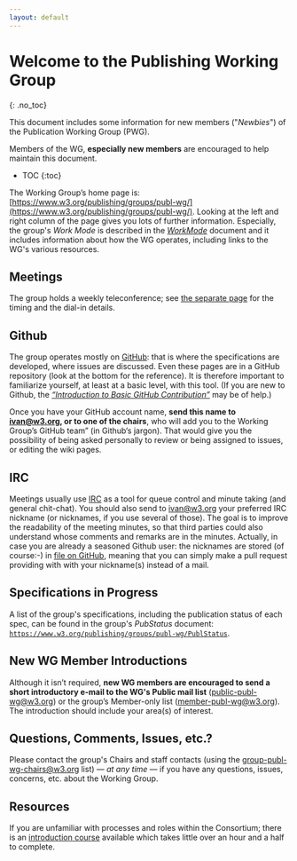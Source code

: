 ```yaml
---
layout: default
---
```

# Welcome to the Publishing Working Group
{: .no_toc}

This document includes some information for new members ("*Newbies*") of the Publication Working Group (PWG).

Members of the WG, **especially new members** are encouraged to help maintain this document.

* TOC
{:toc}

The Working Group’s home page is: [https://www.w3.org/publishing/groups/publ-wg/](https://www.w3.org/publishing/groups/publ-wg/). Looking at the left and right column of the page gives you lots of further information. Especially, the group's *Work Mode* is described in the [*WorkMode*](index) document and it includes information about how the WG operates, including links to the WG's various resources.

## Meetings

The group holds a weekly teleconference; see [the separate page](../Meetings/) for the timing and the dial-in details.

## Github

The group operates mostly on [GitHub](index#github): that is where the specifications are developed, where issues are discussed. Even these pages are in a GitHub repository (look at the bottom for the reference). It is therefore important to familiarize yourself, at least at a basic level, with this tool. (If you are new to Github, the [*“Introduction to Basic GitHub Contribution”*](https://iherman.github.io/misc-notes/docs/BasicGitHubContributionIntro) may be of help.)

Once you have your GitHub account name, **send this name to ivan@w3.org, or to one of the chairs**, who will add you to the Working Group’s GitHub team” (in Github‘s jargon). That would give you the possibility of being asked personally to review or being assigned to issues, or editing the wiki pages.

## IRC

Meetings usually use [IRC](index#irc) as a tool for queue control and minute taking (and general chit-chat). You should also send to ivan@w3.org your preferred IRC nickname (or nicknames, if you use several of those). The goal is to improve the readability of the meeting minutes, so that third parties could also understand whose comments and remarks are in the minutes. Actually, in case you are already a seasoned Github user: the nicknames are stored (of course:-) in [file on GitHub](https://github.com/w3c/publ-wg/blob/master/assets/nicknames.json), meaning that you can simply make a pull request providing with with your nickname(s) instead of a mail.

## Specifications in Progress

A list of the group's specifications, including the publication status of each spec, can be found in the group's *PubStatus* document: [`https://www.w3.org/publishing/groups/publ-wg/PublStatus`](https://www.w3.org/publishing/groups/publ-wg/PublStatus).

## New WG Member Introductions

Although it isn’t required, **new WG members are encouraged to send a short introductory e-mail to the WG's Public mail list** ([public-publ-wg@w3.org](https://lists.w3.org/Archives/Public/public-publ-wg/)) or the group’s Member-only list ([member-publ-wg@w3.org](https://lists.w3.org/Archives/Member/member-publ-wg/)). The introduction should include your area(s) of interest.

## Questions, Comments, Issues, etc.?

Please contact the group's Chairs and staff contacts (using the [group-publ-wg-chairs@w3.org](mailto:group-publ-wg-chairs@w3.org) list) — *at any time* — if you have any questions, issues, concerns, etc. about the Working Group.

## Resources

If you are unfamiliar with processes and roles within the Consortium; there is an [introduction course](http://lists.w3.org/Archives/Public/www-archive/2014Apr/0026.html) available which takes little over an hour and a half to complete.
